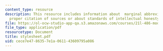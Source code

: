 ```yaml
---
content_type: resource
description: This resource includes information about  marginal abbreviations and
  proper citation of sources or about standards of intellectual honesty.
file: https://ol-ocw-studio-app-qa.s3.amazonaws.com/courses/21l-486-modern-drama-spring-2006/cece7e4786357e1a061143609795a086_stylesheet.pdf
file_type: application/pdf
resourcetype: Document
title: stylesheet.pdf
uid: cece7e47-8635-7e1a-0611-43609795a086
---
```

